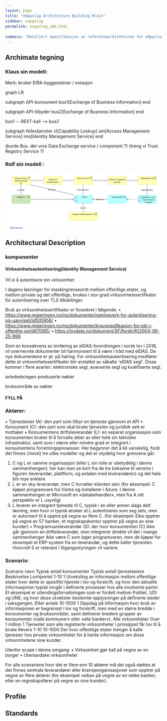 ```yaml
---
layout: page
title: "eOppslag Architecture Building Block"
sidebar: eoppslag
permalink: eoppslag_abb.html

summary: "Detaljert spesifikasjon av referansearkitekturen for eOppslag"
---
```


## Archimate tegning

### Klaus sin modell:

Merk: bruker EIRA-byggesteiner / notasjon

<div class="mermaid">
graph LR

 subgraph API-konsument
  bus1[Exchange of Business Information]
 end

 subgraph API-tilbyder
  bus2[Exchange of Business Information]
 end

 bus1 -- REST-kall --> bus2

 subgraph fellestjenster
  cl[Capability Lookup]
  am[Access Management Service]
  ims[Identity Management Service]
 end


</div>

(burde Bus.  det vore Data Exchange service / component ?)
(treng vi Trust Registry Service ?)


### Rolf sin modell :

![bilde](assets/eoppslag_abb-6a8ed.png)




## Architectural Description

### komponenter

#### Virksomhetsautentisering(Identity Management Service)

Vil si å autentisere ein virksomhet

I dagens løsninger for maskingrensesnitt mellom offentlige etater, og mellom private og det offentlige, brukes i stor grad virksomhetssertifkater for autentisering over TLS tilkoblinger.

Bruk av virksomhetssertifikater er forankret i følgende:
•	https://www.regjeringen.no/no/dokumenter/rammeverk-for-autentisering-og-uavviseli/id505958/
•	https://www.regjeringen.no/no/dokumenter/kravspesifikasjon-for-pki-i-offentlig-se/id611085/
•	https://lovdata.no/dokument/SF/forskrift/2004-06-25-988

Som en konsekvens av innføring av eIDAS-forordningen i norsk lov i 2018, vil overnevnte dokumenter bli harmonsiert til å være i tråd med eIDAS.  De nye dokumentene er pt. på høring. For virksomhetsautentisering medfører dette at virksomhetssertifikater blir erstattet av såkalte 'eIDAS segl'.  Disse kommer i flere avarter:  elektroniske segl, avanserte segl og kvalifiserte segl.



avledede/egen-produserte nøkler

bruksområde av nøkler


####  FYLL PÅ

### Aktører:

•	Tjenesteeier (A): den part som tilbyr en tjeneste gjennom et API
•	Konsument (C): den part som skal bruke tjenesten og juridisk sett er mottaker
•	Konsumentens driftsleverandør (L): en separat organisasjon som konsumenten bruker til å forvalte deler av eller hele sin tekniske infrastruktur, samt som i større eller mindre grad er integrert i konsumentens forretningsprosesser. Her begynner det å bli vanskelig, fordi det finnes (minst) tre ulike modeller og det er utydelig hvor grensene går:
1.	C og L er samme organisasjon (eller L sin rolle er ubetydelig i denne sammenhengen): her kan man se bort fra de tre boksene til venstre i figuren (leverandør, plattform, og avtalen med leverandøren) og det hele blir mye enklere
2.	L er en sky-leverandør, men C forvalter klienten selv (for eksempel: C kjøper programvare fra Visma og installerer i Azure. I denne sammenhengen er Microsoft en «databehandler», men fra A sitt perspektiv er L usynlig)
3.	L leverer en integrert tjeneste til C, typisk i en eller annen slags delt løsning, men hvor vi typisk ønsker at L autentiseres som seg selv, men er autorisert til å opptre på vegne av flere C. (for eksempel: Eika opptrer på vegne av 57 banker, et regnskapskontor opptrer på vegne av sine kunder)
•	Programvareleverandør (S): der hvor konsumenten (C) ikke går gjennom en driftsleverandør, men integrerer direkte vil det i mange sammenhenger ikke være C som lager programvaren, men de kjøper for eksempel et ERP-system fra en leverandør, og dette kaller tjenesten. Hvorvidt S er relevant i tilgangsstyringen vil variere.





### Scenario:

Scenario navn	Typisk antall konsumenter	Typisk antall tjenesteeiere	Beskrivelse
Lovhjemlet	1-10	1	Utveksling av informasjon mellom offentlige etater hvor dette er spesifikt hjemlet i lov og forskrift, og hvor den aktuelle informasjonen typisk inngår i definerte prosesser hos alle involverte parter. Et eksempel er utlendingsforvaltningen som er fordelt mellom Politiet, UDI og UNE, og hvor disse utveksler bestemte opplysninger på definerte steder i saksgangen.
Etter avtale	10-1000	1	Oppslag på informasjon hvor bruk av informasjonen er begrenset i lov og forskrift, men med en større bredde i konsumenter og bruksområder, samt definerer bredere grupper av konsumenter («alle kommuner» eller «alle banker»).
Alle virksomheter	Over 1 million	1	Tjenester som alle registrerte virksomheter i prinsippet får lov til å bruke
Revers	1-10	10-1000	Der hvor offentlige etater trenger å kalle tjenester hos private virksomheter for å hente informasjon om disse virksomhetene sine kunder.


Utenfor scope i denne omgang:
•	Virksomhet gjør kall på vegne av en borger
•	Utenlandske virksomheter

For alle scenariene hvor det er flere enn 10 aktører må det også støttes at det finnes sentrale leverandører eller bransjeorganisasjoner som opptrer på vegne av flere aktører (for eksempel «eika» på vegne av en rekke banker, eller en regnskapsfører på vegne av sine kunder).


## Profile

## Standards
